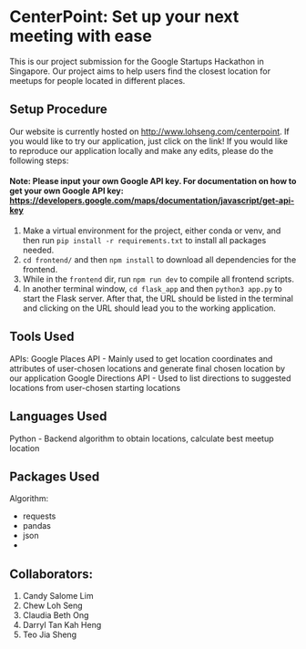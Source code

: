 # CenterPoint: Set up your next meeting with ease
This is our project submission for the Google Startups Hackathon in Singapore. 
Our project aims to help users find the closest location for meetups for people located in different places.

## Setup Procedure
Our website is currently hosted on http://www.lohseng.com/centerpoint. If you would like to try our application, just click on the link!
If you would like to reproduce our application locally and make any edits, please do the following steps:
#### Note: Please input your own Google API key. For documentation on how to get your own Google API key: https://developers.google.com/maps/documentation/javascript/get-api-key
1. Make a virtual environment for the project, either conda or venv, and then run `pip install -r requirements.txt` to install all packages needed.
2. `cd frontend/` and then `npm install` to download all dependencies for the frontend.
3. While in the `frontend` dir, run `npm run dev` to compile all frontend scripts.
4. In another terminal window, `cd flask_app` and then `python3 app.py` to start the Flask server.
After that, the URL should be listed in the terminal and clicking on the URL should lead you to the working application.

## Tools Used
APIs:
Google Places API - Mainly used to get location coordinates and attributes of user-chosen locations and generate final chosen location by our application
Google Directions API - Used to list directions to suggested locations from user-chosen starting locations

## Languages Used
Python - Backend algorithm to obtain locations, calculate best meetup location


## Packages Used
Algorithm:
- requests
- pandas
- json
- 


## Collaborators:
1. Candy Salome Lim
2. Chew Loh Seng
3. Claudia Beth Ong
4. Darryl Tan Kah Heng
5. Teo Jia Sheng
